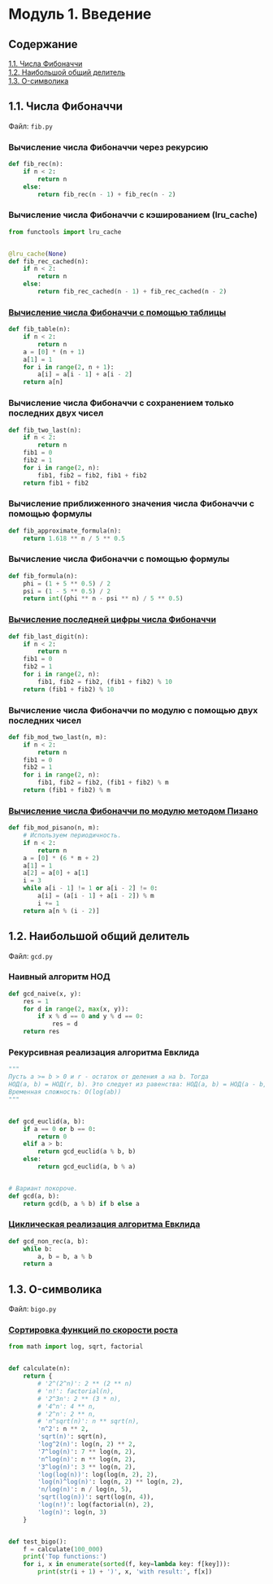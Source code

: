 # Модуль 1. Введение

## Содержание

[1.1. Числа Фибоначчи](https://github.com/everysoftware/csc-algorithms/tree/master/intro#11-%D1%87%D0%B8%D1%81%D0%BB%D0%B0-%D1%84%D0%B8%D0%B1%D0%BE%D0%BD%D0%B0%D1%87%D1%87%D0%B8)  
[1.2. Наибольшой общий делитель](https://github.com/everysoftware/csc-algorithms/tree/master/intro#12-%D0%BD%D0%B0%D0%B8%D0%B1%D0%BE%D0%BB%D1%8C%D1%88%D0%BE%D0%B9-%D0%BE%D0%B1%D1%89%D0%B8%D0%B9-%D0%B4%D0%B5%D0%BB%D0%B8%D1%82%D0%B5%D0%BB%D1%8C)  
[1.3. O-символика](https://github.com/everysoftware/csc-algorithms/tree/master/intro#13-o-%D1%81%D0%B8%D0%BC%D0%B2%D0%BE%D0%BB%D0%B8%D0%BA%D0%B0)  

## 1.1. Числа Фибоначчи

Файл: ```fib.py```
### Вычисление числа Фибоначчи через рекурсию
```python
def fib_rec(n):
    if n < 2:
        return n
    else:
        return fib_rec(n - 1) + fib_rec(n - 2)
```
### Вычисление числа Фибоначчи с кэшированием (lru_cache)
```python
from functools import lru_cache


@lru_cache(None)
def fib_rec_cached(n):
    if n < 2:
        return n
    else:
        return fib_rec_cached(n - 1) + fib_rec_cached(n - 2)
```
### [Вычисление числа Фибоначчи с помощью таблицы](https://stepik.org/lesson/13228/step/6?unit=3414)
```python
def fib_table(n):
    if n < 2:
        return n
    a = [0] * (n + 1)
    a[1] = 1
    for i in range(2, n + 1):
        a[i] = a[i - 1] + a[i - 2]
    return a[n]
  ```
### Вычисление числа Фибоначчи с сохранением только последних двух чисел
```python
def fib_two_last(n):
    if n < 2:
        return n
    fib1 = 0
    fib2 = 1
    for i in range(2, n):
        fib1, fib2 = fib2, fib1 + fib2
    return fib1 + fib2
```
### Вычисление приближенного значения числа Фибоначчи с помощью формулы
```python
def fib_approximate_formula(n):
    return 1.618 ** n / 5 ** 0.5
```
### Вычисление числа Фибоначчи с помощью формулы
```python
def fib_formula(n):
    phi = (1 + 5 ** 0.5) / 2
    psi = (1 - 5 ** 0.5) / 2
    return int((phi ** n - psi ** n) / 5 ** 0.5)
```
### [Вычисление последней цифры числа Фибоначчи](https://stepik.org/lesson/13228/step/7?unit=3414)
```python
def fib_last_digit(n):
    if n < 2:
        return n
    fib1 = 0
    fib2 = 1
    for i in range(2, n):
        fib1, fib2 = fib2, (fib1 + fib2) % 10
    return (fib1 + fib2) % 10
```
### Вычисление числа Фибоначчи по модулю с помощью двух последних чисел
```python
def fib_mod_two_last(n, m):
    if n < 2:
        return n
    fib1 = 0
    fib2 = 1
    for i in range(2, n):
        fib1, fib2 = fib2, (fib1 + fib2) % m
    return (fib1 + fib2) % m
```
### [Вычисление числа Фибоначчи по модулю методом Пизано](https://stepik.org/lesson/13228/step/8?unit=3414)
```python
def fib_mod_pisano(n, m):
    # Используем периодичность.
    if n < 2:
        return n
    a = [0] * (6 * m + 2)
    a[1] = 1
    a[2] = a[0] + a[1]
    i = 3
    while a[i - 1] != 1 or a[i - 2] != 0:
        a[i] = (a[i - 1] + a[i - 2]) % m
        i += 1
    return a[n % (i - 2)]
```


## 1.2. Наибольшой общий делитель

Файл: ```gcd.py```
### Наивный алгоритм НОД
```python
def gcd_naive(x, y):
    res = 1
    for d in range(2, max(x, y)):
        if x % d == 0 and y % d == 0:
            res = d
    return res
```
### Рекурсивная реализация алгоритма Евклида
```python
"""
Пусть a >= b > 0 и r - остаток от деления a на b. Тогда
НОД(a, b) = НОД(r, b). Это следует из равенства: НОД(a, b) = НОД(a - b, b).
Временная сложность: O(log(ab))
"""


def gcd_euclid(a, b):
    if a == 0 or b == 0:
        return 0
    elif a > b:
        return gcd_euclid(a % b, b)
    else:
        return gcd_euclid(a, b % a)


# Вариант покороче.
def gcd(a, b):
    return gcd(b, a % b) if b else a
```
### [Циклическая реализация алгоритма Евклида](https://stepik.org/lesson/13229/step/5?unit=3415)
```python
def gcd_non_rec(a, b):
    while b:
        a, b = b, a % b
    return a
```
## 1.3. O-символика

Файл: ```bigo.py```
### [Сортировка функций по скорости роста](https://stepik.org/lesson/13230/step/10?unit=3416)
```python
from math import log, sqrt, factorial


def calculate(n):
    return {
        # '2^(2^n)': 2 ** (2 ** n)
        # 'n!': factorial(n),
        # '2^3n': 2 ** (3 * n),
        # '4^n': 4 ** n,
        # '2^n': 2 ** n,
        # 'n^sqrt(n)': n ** sqrt(n),
        'n^2': n ** 2,
        'sqrt(n)': sqrt(n),
        'log^2(n)': log(n, 2) ** 2,
        '7^log(n)': 7 ** log(n, 2),
        'n^log(n)': n ** log(n, 2),
        '3^log(n)': 3 ** log(n, 2),
        'log(log(n))': log(log(n, 2), 2),
        'log(n)^log(n)': log(n, 2) ** log(n, 2),
        'n/log(n)': n / log(n, 5),
        'sqrt(log(n))': sqrt(log(n, 4)),
        'log(n!)': log(factorial(n), 2),
        'log(n)': log(n, 3)
    }


def test_bigo():
    f = calculate(100_000)
    print('Top functions:')
    for i, x in enumerate(sorted(f, key=lambda key: f[key])):
        print(str(i + 1) + ')', x, 'with result:', f[x])
```

